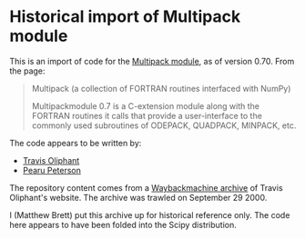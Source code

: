 # Historical import of Multipack module

This is an import of code for the [Multipack module](http://pylab.sourceforge.net/multipack.html), as of version 0.70.  From the page:

> Multipack (a collection of FORTRAN routines interfaced with NumPy)
>
>  Multipackmodule 0.7  is a C-extension module along with the FORTRAN
routines it calls that provide a user-interface to the commonly used
subroutines of ODEPACK, QUADPACK, MINPACK, etc.

The code appears to be written by:

* [Travis Oliphant](https://en.wikipedia.org/wiki/Travis_Oliphant)
* [Pearu Peterson](https://sysbio.ioc.ee/people/pearu-peterson)

The repository content comes from a [Waybackmachine
archive](https://web.archive.org/web/20000929143650/http://oliphant.netpedia.net/packages/multipack-0.7.tar.gz)
of Travis Oliphant's website.  The archive was trawled on September 29 2000.

I (Matthew Brett) put this archive up for historical reference only.  The code
here appears to have been folded into the Scipy distribution.
